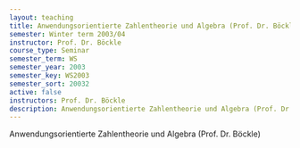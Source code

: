 ```yaml
---
layout: teaching
title: Anwendungsorientierte Zahlentheorie und Algebra (Prof. Dr. Böckle)
semester: Winter term 2003/04
instructor: Prof. Dr. Böckle
course_type: Seminar
semester_term: WS
semester_year: 2003
semester_key: WS2003
semester_sort: 20032
active: false
instructors: Prof. Dr. Böckle
description: Anwendungsorientierte Zahlentheorie und Algebra (Prof. Dr. Böckle)
---
```


Anwendungsorientierte Zahlentheorie und Algebra (Prof. Dr. Böckle)

